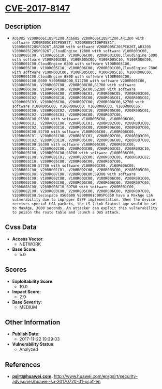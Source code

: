 
# [CVE-2017-8147](http://www.huawei.com/en/psirt/security-advisories/huawei-sa-20170720-01-ospf-en)

## Description

- `AC6005 V200R006C10SPC200,AC6605 V200R006C10SPC200,AR1200 with software V200R005C10CP0582T, V200R005C10HP0581T, V200R005C20SPC026T,AR200 with software V200R005C20SPC026T,AR3200 V200R005C20SPC026T,CloudEngine 12800 with software V100R003C00, V100R005C00, V100R005C10, V100R006C00, V200R001C00,CloudEngine 5800 with software V100R003C00, V100R005C00, V100R005C10, V100R006C00, V200R001C00,CloudEngine 6800 with software V100R003C00, V100R005C00, V100R005C10, V100R006C00, V200R001C00,CloudEngine 7800 with software V100R003C00, V100R005C00, V100R005C10, V100R006C00, V200R001C00,CloudEngine 8800 with software V100R006C00, V200R001C00,E600 V200R008C00,S12700 with software V200R005C00, V200R006C00, V200R007C00, V200R008C00,S1700 with software V100R006C00, V100R007C00, V200R006C00,S2300 with software V100R005C00, V100R006C00, V100R006C03, V100R006C05, V200R003C00, V200R003C02, V200R003C10, V200R005C00, V200R005C01, V200R005C02, V200R005C03, V200R006C00, V200R007C00, V200R008C00,S2700 with software V100R005C00, V100R006C00, V100R006C03, V100R006C05, V200R003C00, V200R003C02, V200R003C10, V200R005C00, V200R005C01, V200R005C02, V200R005C03, V200R006C00, V200R007C00, V200R008C00,S5300 with software V100R005C00, V100R006C00, V100R006C01, V200R001C00, V200R001C01, V200R002C00, V200R003C00, V200R003C02, V200R003C10, V200R005C00, V200R006C00, V200R007C00, V200R008C00,S5700 with software V100R005C00, V100R006C00, V100R006C01, V200R001C00, V200R001C01, V200R002C00, V200R003C00, V200R003C02, V200R003C10, V200R005C00, V200R006C00, V200R007C00, V200R008C00,S6300 with software V100R006C00, V200R001C00, V200R001C01, V200R002C00, V200R003C00, V200R003C02, V200R003C10, V200R005C00, V200R008C00,S6700 with software V100R006C00, V200R001C00, V200R001C01, V200R002C00, V200R003C00, V200R003C02, V200R003C10, V200R005C00, V200R006C00, V200R007C00, V200R008C00,S7700 with software V100R003C00, V100R006C00, V200R001C00, V200R001C01, V200R002C00, V200R003C00, V200R005C00, V200R006C00, V200R007C00, V200R008C00,S9300 with software V100R001C00, V100R002C00, V100R003C00, V100R006C00, V200R001C00, V200R002C00, V200R003C00, V200R005C00, V200R006C00, V200R007C00, V200R008C00, V200R008C10,S9700 with software V200R001C00, V200R002C00, V200R003C00, V200R005C00, V200R006C00, V200R007C00, V200R008C00,Secospace USG6600 V500R001C00SPC050 have a MaxAge LSA vulnerability due to improper OSPF implementation. When the device receives special LSA packets, the LS (Link Status) age would be set to MaxAge, 3600 seconds. An attacker can exploit this vulnerability to poison the route table and launch a DoS attack.`

## Cvss Data

- **Access Vector**:
  - NETWORK
- **Base Score**:
  - 5.0

## Scores

- **Exploitability Score**:
  - 10.0
- **Impact Score**:
  - 2.9
- **Base Severity**:
  - MEDIUM

## Other Information

- **Publish Date**:
  - 2017-11-22 19:29:03
- **Vulnerability Status**:
  - Analyzed

## References

- **psirt@huawei.com**: http://www.huawei.com/en/psirt/security-advisories/huawei-sa-20170720-01-ospf-en
